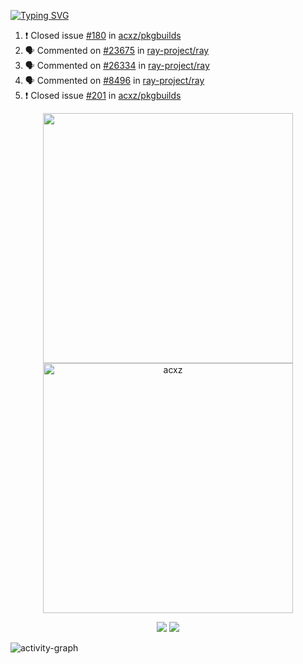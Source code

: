 [![Typing SVG](https://readme-typing-svg.herokuapp.com?size=16&color=AFFFA3&multiline=true&height=75&lines=contributing+to+robotics%2Faerospace%2Fml%2Fgpu+software;packaging+it+for+archlinux;ricer)](https://git.io/typing-svg)

<!--START_SECTION:activity-->
1. ❗️ Closed issue [#180](https://github.com/acxz/pkgbuilds/issues/180) in [acxz/pkgbuilds](https://github.com/acxz/pkgbuilds)
2. 🗣 Commented on [#23675](https://github.com/ray-project/ray/issues/23675) in [ray-project/ray](https://github.com/ray-project/ray)
3. 🗣 Commented on [#26334](https://github.com/ray-project/ray/issues/26334) in [ray-project/ray](https://github.com/ray-project/ray)
4. 🗣 Commented on [#8496](https://github.com/ray-project/ray/issues/8496) in [ray-project/ray](https://github.com/ray-project/ray)
5. ❗️ Closed issue [#201](https://github.com/acxz/pkgbuilds/issues/201) in [acxz/pkgbuilds](https://github.com/acxz/pkgbuilds)
<!--END_SECTION:activity-->

<p align="center">
  <img width="400em" src=https://github-readme-stats.vercel.app/api?username=acxz&include_all_commits=true&show_icons=true />
  <img width="400em" src="https://github-readme-streak-stats.herokuapp.com/?user=acxz&" alt="acxz" />
</p>

<p align="center">
  <img src=https://github-readme-stats.vercel.app/api/top-langs/?username=acxz&layout=compact />
  <img src=https://github-profile-trophy.vercel.app/?username=acxz&row=2&column=4 />
</p>

![activity-graph](https://activity-graph.herokuapp.com/graph?username=acxz&theme=aqua)
